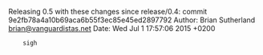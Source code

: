 Releasing 0.5 with these changes since release/0.4:
    commit 9e2fb78a4a10b69aca6b55f3ec85e45ed2897792
    Author: Brian Sutherland <brian@vanguardistas.net>
    Date:   Wed Jul 1 17:57:06 2015 +0200
    
        sigh
